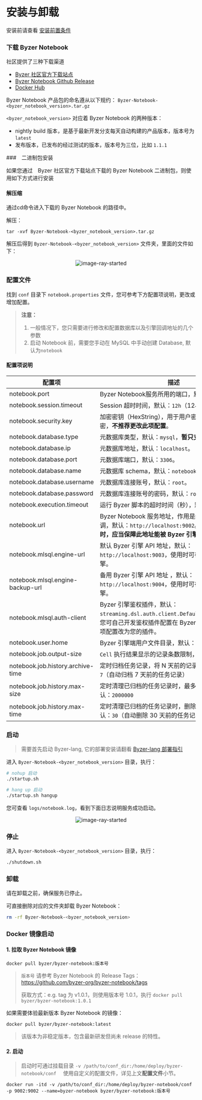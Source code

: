 # 安装与卸载

安装前请查看 [安装前置条件](/byzer-notebook/zh-cn/installation/prerequisites.md)

### 下载 Byzer Notebook

社区提供了三种下载渠道
- [Byzer 社区官方下载站点](https://download.byzer.org/byzer-notebook/)
- [Byzer Notebook Github Release](https://github.com/byzer-org/byzer-notebook/releases)
- [Docker Hub](https://hub.docker.com/r/byzer/byzer-notebook)

Byzer Notebook 产品包的命名遵从以下规约： `Byzer-Notebook-<byzer_notebook_version>.tar.gz`    

`<byzer_notebook_version>` 对应着 Byzer Notebook 的两种版本：
- nightly build 版本，是基于最新开发分支每天自动构建的产品版本，版本号为 `latest`
- 发布版本，已发布的经过测试的版本，版本号为三位，比如 `1.1.1` 

###　二进制包安装

如果您通过　Byzer 社区官方下载站点下载的 Byzer Notebook 二进制包，则使用如下方式进行安装

#### 解压缩

通过cd命令进入下载的 Byzer Notebook 的路径中。

解压：

```shell
tar -xvf Byzer-Notebook-<byzer_notebook_version>.tar.gz
```

解压后得到 `Byzer-Notebook-<byzer_notebook_version>` 文件夹，里面的文件如下：

<p align="center">
<img src="/byzer-notebook/zh-cn/installation/image/image-files.png" title="image-ray-started"/>
</p>

### 配置文件

找到 `conf` 目录下 `notebook.properties` 文件，您可参考下方配置项说明，更改或增加配置。

> **注意：**
> 1. 一般情况下，您只需要进行修改和配置数据库以及引擎回调地址的几个参数
> 2. 启动 Notebook 前，需要您手动在 MySQL 中手动创建 Database, 默认为`notebook`

#### 配置项说明

| 配置项                               | 描述                                                                                                      |
|-----------------------------------|---------------------------------------------------------------------------------------------------------|
| notebook.port                     | Byzer Notebook服务所用的端口，默认：`9002`。                                                                        |
| notebook.session.timeout          | Session 超时时间，默认：`12h`（12小时）。                                                                            |
| notebook.security.key             | 加密密钥（HexString），用于用户密码等敏感信息的加密，**不推荐更改此项配置**。                                                           |
| notebook.database.type            | 元数据库类型，默认：`mysql`，**暂只支持 MySQL**。                                                                       |
| notebook.database.ip              | 元数据库地址，默认：`localhost`。                                                                                  |
| notebook.database.port            | 元数据库端口，默认：`3306`。                                                                                       |
| notebook.database.name            | 元数据库 schema，默认：`notebook`。                                                                              |
| notebook.database.username        | 元数据库连接账号，默认：`root`。                                                                                     |
| notebook.database.password        | 元数据库连接账号的密码，默认：`root`。                                                                                  |
| notebook.execution.timeout        | 运行 Byzer 脚本的超时时间（秒），默认：`2880`。                                                                          |
| notebook.url                      | Byzer Notebook 服务地址，作用是给 Byzer 引擎回调，默认：`http://localhost:9002`。**您在配置此项时，应当保障此地址能被 Byzer 引擎访问。**        |                                                                                                         |
| notebook.mlsql.engine-url         | 默认 Byzer 引擎 API 地址，默认：`http://localhost:9003`，使用时可在设置页面切换引擎。                                            |
| notebook.mlsql.engine-backup-url  | 备用 Byzer 引擎 API 地址 ，默认：`http://localhost:9004`，使用时可在设置页面切换引擎。                                           |
| notebook.mlsql.auth-client        | Byzer 引擎鉴权插件，默认：`streaming.dsl.auth.client.DefaultConsoleClient`。您可自己开发鉴权插件配置在 Byzer 引擎端，而后将此项配置改为您的插件。 |
| notebook.user.home                | Byzer 引擎端用户文件目录，默认：`/mlsql`。                                                                            |
| notebook.job.output-size          | `Cell` 执行结果显示的记录条数限制，默认：`1000`                                                                          |
| notebook.job.history.archive-time | 定时归档任务记录，将 N 天前的记录移入归档，默认：`7`（自动归档 7 天前的任务记录）                                                           |
| notebook.job.history.max-size     | 定时清理已归档的任务记录时，最多保留 N 条记录，默认：`2000000`                                                                   |
| notebook.job.history.max-time     | 定时清理已归档的任务记录时，删除 N 天前的记录，默认：`30`（自动删除 30 天前的任务记录）                                                       |

### 启动

> 需要首先启动 Byzer-lang, 它的部署安装请翻看 [Byzer-lang 部署指引](/byzer-lang/zh-cn/installation/README.md)

进入 `Byzer-Notebook-<byzer_notebook_version>` 目录，执行：

```bash
# nohup 启动
./startup.sh

# hang up 启动
./startup.sh hangup
```

您可查看 `logs/notebook.log`，看到下面日志说明服务成功启动。

<p align="center">
<img src="/byzer-notebook/zh-cn/installation/image/image-started.png" title="image-ray-started"/>
</p>

### 停止

进入 `Byzer-Notebook-<byzer_notebook_version>` 目录，执行：

```bash  
./shutdown.sh
```

### 卸载

请在卸载之前，确保服务已停止。

可直接删除对应的文件夹卸载 Byzer Notebook：

```bash
rm -rf Byzer-Notebook-<byzer_notebook_version>
```

### Docker 镜像启动

#### 1. 拉取 Byzer Notebook 镜像

```shell
docker pull byzer/byzer-notebook:版本号
```

> `版本号` 请参考 Byzer Notebook 的 Release Tags：https://github.com/byzer-org/byzer-notebook/tags
>
> 获取方式：e.g. tag 为 v1.0.1，则使用版本号 1.0.1，执行 `docker pull byzer/byzer-notebook:1.0.1`

如果需要体验最新版本 Byzer Notebook 的镜像：

```shell
docker pull byzer/byzer-notebook:latest
```

> 该版本为非稳定版本，包含最新研发但尚未 release 的特性。

#### 2. 启动

> 启动时可通过挂载目录 `-v /path/to/conf_dir:/home/deploy/byzer-notebook/conf  ` 使用自定义的配置文件，详见上文**配置文件**小节。

```shell
docker run -itd -v /path/to/conf_dir:/home/deploy/byzer-notebook/conf -p 9002:9002 --name=byzer-notebook byzer/byzer-notebook:版本号
```

